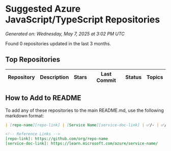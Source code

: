# Suggested Azure JavaScript/TypeScript Repositories

*Generated on: Wednesday, May 7, 2025 at 3:02 PM UTC*

Found 0 repositories updated in the last 3 months.

## Top Repositories

| Repository | Description | Stars | Last Commit | Status | Topics |
| ---------- | ----------- | ----: | ----------- | :----: | ------ |

## How to Add to README

To add any of these repositories to the main README.md, use the following markdown format:

```markdown
| [repo-name][repo-link] | [Service Name][service-doc-link] | ✅/- | ✅/- | ✅/- |

<!-- Reference Links -->
[repo-link]: https://github.com/org/repo-name
[service-doc-link]: https://learn.microsoft.com/azure/service-name/
```

